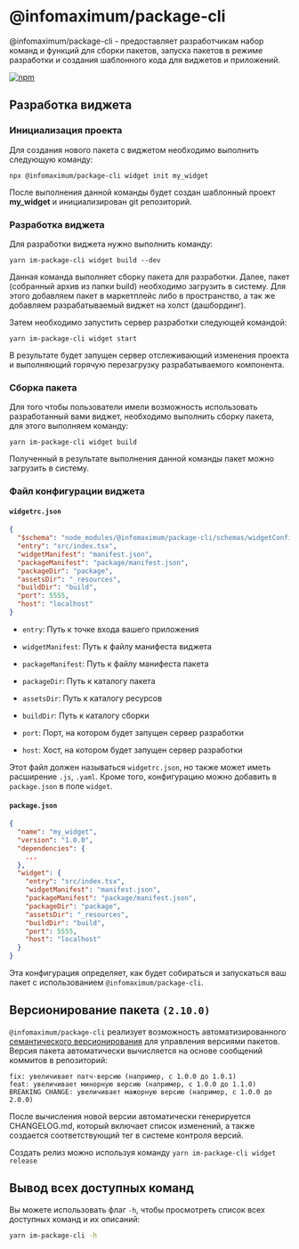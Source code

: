 # @infomaximum/package-cli

@infomaximum/package-cli - предоставляет разработчикам набор команд и функций для сборки пакетов, запуска пакетов в режиме разработки и создания шаблонного кода для виджетов и приложений.

<a href="https://www.npmjs.com/package/@infomaximum/package-cli">
    <img alt="npm" src="https://img.shields.io/npm/v/@infomaximum/package-cli?style=for-the-badge">
</a>

## Разработка виджета

### Инициализация проекта

Для создания нового пакета с виджетом необходимо выполнить следующую команду:

`npx @infomaximum/package-cli widget init my_widget`

После выполнения данной команды будет создан шаблонный проект **my_widget** и инициализирован git репозиторий.

### Разработка виджета

Для разработки виджета нужно выполнить команду:

`yarn im-package-cli widget build --dev`

Данная команда выполняет сборку пакета для разработки. Далее, пакет (собранный архив из папки build) необходимо загрузить в систему. Для этого добавляем пакет в маркетплейс либо в пространство, а так же добавляем разрабатываемый виджет на холст (дашбординг).

Затем необходимо запустить сервер разработки следующей командой:

`yarn im-package-cli widget start`

В результате будет запущен сервер отслеживающий изменения проекта и выполняющий горячую перезагрузку разрабатываемого компонента.

### Сборка пакета

Для того чтобы пользователи имели возможность использовать разработанный вами виджет, необходимо выполнить сборку пакета, для этого выполняем команду:

`yarn im-package-cli widget build`

Полученный в результате выполнения данной команды пакет можно загрузить в систему.

### Файл конфигурации виджета

#### **`widgetrc.json`**

```json
{
  "$schema": "node_modules/@infomaximum/package-cli/schemas/widgetConfigSchema.json",
  "entry": "src/index.tsx",
  "widgetManifest": "manifest.json",
  "packageManifest": "package/manifest.json",
  "packageDir": "package",
  "assetsDir": "_resources",
  "buildDir": "build",
  "port": 5555,
  "host": "localhost"
}
```

- `entry`: Путь к точке входа вашего приложения
- `widgetManifest`: Путь к файлу манифеста виджета

- `packageManifest`: Путь к файлу манифеста пакета

- `packageDir`: Путь к каталогу пакета

- `assetsDir`: Путь к каталогу ресурсов

- `buildDir`: Путь к каталогу сборки

- `port`: Порт, на котором будет запущен сервер разработки

- `host`: Хост, на котором будет запущен сервер разработки

Этот файл должен называться `widgetrc.json`, но также может иметь расширение `.js`, `.yaml`. Кроме того, конфигурацию можно добавить в `package.json` в поле `widget`.

#### **`package.json`**

```json
{
  "name": "my_widget",
  "version": "1.0.0",
  "dependencies": {
    ...
  },
  "widget": {
    "entry": "src/index.tsx",
    "widgetManifest": "manifest.json",
    "packageManifest": "package/manifest.json",
    "packageDir": "package",
    "assetsDir": "_resources",
    "buildDir": "build",
    "port": 5555,
    "host": "localhost"
  }
}
```

Эта конфигурация определяет, как будет собираться и запускаться ваш пакет с использованием `@infomaximum/package-cli`.

## Версионирование пакета `(2.10.0)`

`@infomaximum/package-cli` реализует возможность автоматизированного [семантического версионирования](https://semver.org/lang/ru/) для управления версиями пакетов. Версия пакета автоматически вычисляется на основе сообщений коммитов в репозиторий:

    fix: увеличивает патч-версию (например, с 1.0.0 до 1.0.1)
    feat: увеличивает минорную версию (например, с 1.0.0 до 1.1.0)
    BREAKING CHANGE: увеличивает мажорную версию (например, с 1.0.0 до 2.0.0)

После вычисления новой версии автоматически генерируется CHANGELOG.md, который включает список изменений, а также создается соответствующий тег в системе контроля версий.

Создать релиз можно используя команду
`yarn im-package-cli widget release`

## Вывод всех доступных команд

Вы можете использовать флаг `-h`, чтобы просмотреть список всех доступных команд и их описаний:

```bash
yarn im-package-cli -h
```
